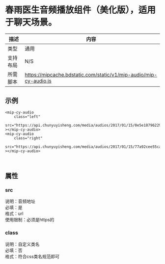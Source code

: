 # 春雨医生音频播放组件（美化版），适用于聊天场景。

描述|内容
----|----
类型|通用
支持布局| N/S
所需脚本|https://mipcache.bdstatic.com/static/v1/mip-audio/mip-cy-audio.js

## 示例

```
<mip-cy-audio 
	class="left"
	src="https://api.chunyuyisheng.com/media/audios/2017/01/15/0e5e18796229.file.mp3"
></mip-cy-audio>
<mip-cy-audio 
	class="right"
	src="https://api.chunyuyisheng.com/media/audios/2017/01/15/77a92cee55ca.file.mp3"
></mip-cy-audio>

	
```

## 属性

### src

说明：音频地址  
必填：是  
格式：url  
使用限制：必须是https的

### class

说明：自定义类名  
必填：否  
格式：符合css类名规范即可  
